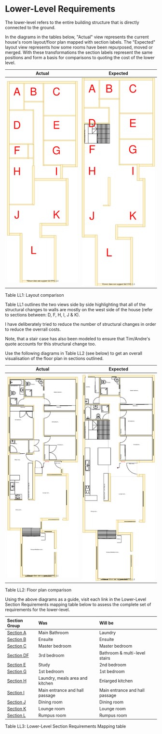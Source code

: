 # Lower-Level Requirements

The lower-level refers to the entire building structure that is directly connected to the ground. 

In the diagrams in the tables below, "Actual" view represents the current house's room layout/floor plan mapped with section labels. The "Expected" layout view represents how some rooms have been repurposed, moved or merged. With these transformations the section labels represent the same positions and form a basis for comparisons to quoting the cost of the lower level.

|Actual|Expected|
|:---:|:---:|
|![AS-IS lower-level diagram](Lower-Level-AS-IS-sections.svg)|![TO-BE lower-level diagram](Lower-Level-TO-BE-sections.svg)|

Table LL1: Layout comparison

Table LL1 outlines the two views side by side highlighting that all of the structural changes to walls are mostly on the west side of the house (refer to sections between: D, F, H, I,  J & K). 

I have deliberately tried to reduce the number of structural changes in order to reduce the overrall costs.

Note, that a stair case has also been modeled to ensure that Tim/Andre's quote accounts for this structural change too.

Use the following diagrams in Table LL2 (see below) to get an overall visualisation of the floor plan in sections outlined.

|Actual|Expected|
|:---:|:---:|
|![AS-IS lower-level diagram](Lower-Level-AS-IS-floor-plan.svg)|![TO-BE lower-level diagram](Lower-Level-TO-BE-floor-plan.svg)|

Table LL2: Floor plan comparison

Using the above diagrams as a guide, visit each link in the Lower-Level Section Requirements mapping table below to assess the complete set of requirements for the lower-level.

|Section Group|Was|Will be|
|:---|:---|:---|
|[Section A](./section-A-requirements.md)|Main Bathroom|Laundry|
|[Section B](./section-B-requirements.md)|Ensuite|Ensuite|
|[Section C](./section-C-requirements.md)|Master bedroom|Master bedroom|
|[Section DF](./section-DF-requirements.md)|3rd bedroom|Bathroom & multi-level stairs|
|[Section E](./section-E-requirements.md)|Study|2nd bedroom|
|[Section G](./section-G-requirements.md)|1st bedroom|1st bedroom|
|[Section H](./section-H-requirements.md)|Laundry, meals area and kitchen|Enlarged kitchen|
|[Section I](./section-I-requirements.md)|Main entrance and hall passage|Main entrance and hall passage|
|[Section J](./section-J-requirements.md)|Dining room|Dining room|
|[Section K](./section-K-requirements.md)|Lounge room|Lounge room|
|[Section L](./section-L-requirements.md)|Rumpus room|Rumpus room|

Table LL3: Lower-Level Section Requirements Mapping table